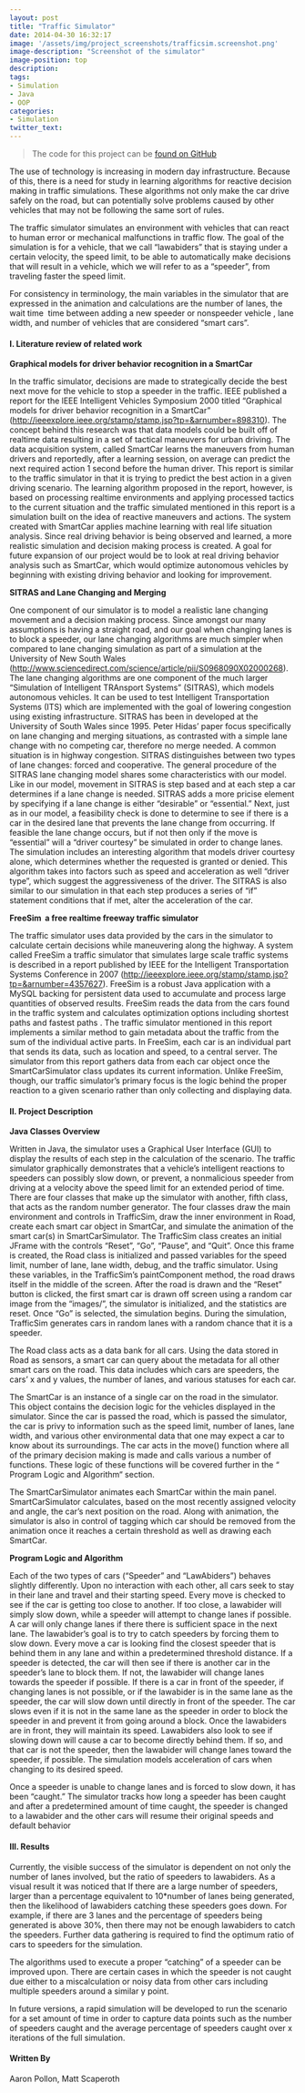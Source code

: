 ```yaml
---
layout: post
title: "Traffic Simulator"
date: 2014-04-30 16:32:17
image: '/assets/img/project_screenshots/trafficsim.screenshot.png'
image-description: "Screenshot of the simulator"
image-position: top
description:
tags:
- Simulation
- Java
- OOP
categories:
- Simulation
twitter_text:
---
```

> The code for this project can be <a href="https://github.com/scaperoth/carmachinelearning">found on GitHub</a>

The use of technology is increasing in modern day infrastructure. Because of this,
there is a need for study in learning algorithms for reactive decision making in traffic simulations.
These algorithms not only make the car drive safely on the road, but can potentially solve
problems caused by other vehicles that may not be following the same sort of rules.  

The traffic simulator simulates an environment with vehicles that can react to human error or
mechanical malfunctions in traffic flow. The goal of the simulation is for a vehicle, that we call
“law­abiders” that is staying under a certain velocity, the speed limit, to be able to automatically
make decisions that will result in a vehicle, which we will refer to as a “speeder”, from traveling
faster the speed limit.   

For consistency in terminology, the main variables in the simulator that are expressed in the
animation and calculations are the number of lanes, the wait time ­­ time between adding a new
speeder or non­speeder vehicle , lane width, and number of vehicles that are considered “smart
cars”.   

#### I. Literature review of related work

**Graphical models for driver behavior recognition in a SmartCar**  

In the traffic simulator, decisions are made to strategically decide the best next move for the
vehicle to stop a speeder in the traffic. IEEE published a report for the lEEE Intelligent Vehicles
Symposium 2000 titled “Graphical models for driver behavior recognition in a SmartCar”
(http://ieeexplore.ieee.org/stamp/stamp.jsp?tp=&arnumber=898310). The concept behind this
research was that data models could be built off of real­time data resulting in a set of tactical
maneuvers for urban driving. The data acquisition system, called SmartCar learns the
maneuvers from human drivers and reportedly, after a learning session, on average can predict
the next required action 1 second before the human driver. This report is similar to the traffic
simulator in that it is trying to predict the best action in a given driving scenario. The learning
algorithm proposed in the report, however, is based on processing real­time environments and
applying processed tactics to the current situation and the traffic simulated mentioned in this
report is a simulation built on the idea of reactive maneuvers and actions. The system created
with SmartCar applies machine learning with real life situation analysis. Since real driving
behavior is being observed and learned, a more realistic simulation and decision making
process is created. A goal for future expansion of our project would be to look at real driving
behavior analysis such as SmartCar, which would optimize autonomous vehicles by beginning
with existing driving behavior and looking for improvement.    

**SITRAS and Lane Changing and Merging**   

One component of our simulator is to model a realistic lane changing movement and a decision
making process. Since amongst our many assumptions is having a straight road, and our goal
when changing lanes is to block a speeder, our lane changing algorithms are much simpler
when compared to lane changing simulation as part of a simulation at the University of New
South Wales (http://www.sciencedirect.com/science/article/pii/S0968090X02000268). The lane
changing algorithms are one component of the much larger “Simulation of Intelligent TRAnsport
Systems” (SITRAS), which models autonomous vehicles. It can be used to test Intelligent
Transportation Systems (ITS) which are implemented with the goal of lowering congestion using
existing infrastructure. SITRAS has been in developed at the University of South Wales since
1995. Peter Hidas’ paper focus specifically on lane changing and merging situations, as
contrasted with a simple lane change with no competing car, therefore no merge needed. A
common situation is in highway congestion. SITRAS distinguishes between two types of lane
changes: forced and cooperative. The general procedure of the SITRAS lane changing model
shares some characteristics with our model. Like in our model, movement in SITRAS is step
based and at each step a car determines if a lane change is needed. SITRAS adds a more
pricise element by specifying if a lane change is either “desirable” or “essential.” Next, just as in
our model, a feasibility check is done to determine to see if there is a car in the desired lane that
prevents the lane change from occurring. If feasible the lane change occurs, but if not then only if
the move is “essential” will a “driver courtesy” be simulated in order to change lanes. The
simulation includes an interesting algorithm that models driver courtesy alone, which determines
whether the requested is granted or denied. This algorithm takes into factors such as speed and
acceleration as well “driver type”, which suggest the aggressiveness of the driver. The SITRAS
is also similar to our simulation in that each step produces a series of “if” statement conditions
that if met, alter the acceleration of the car.    

**FreeSim ­ a free real­time freeway traffic simulator**  

The traffic simulator uses data provided by the cars in the simulator to calculate certain
decisions while maneuvering along the highway. A system called FreeSim a traffic simulator that
simulates large scale traffic systems is described in a report published by IEEE for the Intelligent
Transportation Systems Conference in 2007
(http://ieeexplore.ieee.org/stamp/stamp.jsp?tp=&arnumber=4357627). FreeSim is a robust Java
application with a MySQL backing for persistent data used to accumulate and process large
quantities of observed results. FreeSim reads the data from the cars found in the traffic system
and calculates optimization options including shortest paths and fastest paths . The traffic
simulator mentioned in this report implements a similar method to gain metadata about the traffic
from the sum of the individual active parts. In FreeSim, each car is an individual part that sends
its data, such as location and speed, to a central server. The simulator from this report gathers
data from each car object once the SmartCarSimulator class updates its current information.
Unlike FreeSim, though, our traffic simulator’s primary focus is the logic behind the proper
reaction to a given scenario rather than only collecting and displaying data.  

#### II. Project Description  

**Java Classes Overview**  

Written in Java, the simulator uses a Graphical User Interface (GUI) to display the results of each
step in the calculation of the scenario. The traffic simulator graphically demonstrates that a
vehicle’s intelligent reactions to speeders can possibly slow down, or prevent, a non­malicious
speeder from driving at a velocity above the speed limit for an extended period of time.
There are four classes that make up the simulator with another, fifth class, that acts as the
random number generator. The four classes draw the main environment and controls in
TrafficSim, draw the inner environment in Road, create each smart car object in SmartCar, and
simulate the animation of the smart car(s) in SmartCarSimulator. The TrafficSim class creates
an initial JFrame with the controls “Reset”, “Go”, “Pause”, and “Quit”. Once this frame is created,
the Road class is initialized and passed variables for the speed limit, number of lane, lane width,
debug, and the traffic simulator. Using these variables, in the TrafficSim’s paintComponent
method, the road draws itself in the middle of the screen. After the road is drawn and the “Reset”
button is clicked, the first smart car is drawn off screen using a random car image from the
“images/”, the simulator is initialized, and the statistics are reset. Once “Go” is selected, the
simulation begins. During the simulation, TrafficSim generates cars in random lanes with a
random chance that it is a speeder.   

The Road class acts as a data bank for all cars. Using the data stored in Road as sensors, a
smart car can query about the metadata for all other smart cars on the road. This data includes
which cars are speeders, the cars’ x and y values, the number of lanes, and various statuses for
each car.  

The SmartCar is an instance of a single car on the road in the simulator. This object contains the
decision logic for the vehicles displayed in the simulator. Since the car is passed the road, which
is passed the simulator, the car is privy to information such as the speed limit, number of lanes,
lane width, and various other environmental data that one may expect a car to know about its
surroundings. The car acts in the move() function where all of the primary decision making is
made and calls various a number of functions. These logic of these functions will be covered
further in the “ Program Logic and Algorithm“ section.   

The SmartCarSimulator animates each SmartCar within the main panel. SmartCarSimulator
calculates, based on the most recently assigned velocity and angle, the car’s next position on
the road. Along with animation, the simulator is also in control of tagging which car should be
removed from the animation once it reaches a certain threshold as well as drawing each
SmartCar.   

**Program Logic and Algorithm**  

Each of the two types of cars (“Speeder” and “Law­Abiders”) behaves slightly differently. Upon
no interaction with each other, all cars seek to stay in their lane and travel and their starting
speed. Every move is checked to see if the car is getting too close to another. If too close, a
law­abider will simply slow down, while a speeder will attempt to change lanes if possible. A car
will only change lanes if there there is sufficient space in the next lane.
The law­abider’s goal is to try to catch speeders by forcing them to slow down. Every move a
car is looking find the closest speeder that is behind them in any lane and within a
pre­determined threshold distance. If a speeder is detected, the car will then see if there is
another car in the speeder’s lane to block them. If not, the law­abider will change lanes towards
the speeder if possible. If there is a car in front of the speeder, if changing lanes is not possible,
or if the law­abider is in the same lane as the speeder, the car will slow down until directly in front
of the speeder. The car slows even if it is not in the same lane as the speeder in order to block
the speeder in and prevent it from going around a block. Once the law­abiders are in front, they
will maintain its speed. Law­abiders also look to see if slowing down will cause a car to become
directly behind them. If so, and that car is not the speeder, then the law­abider will change lanes
toward the speeder, if possible. The simulation models acceleration of cars when changing to its
desired speed.  

Once a speeder is unable to change lanes and is forced to slow down, it has been “caught.” The
simulator tracks how long a speeder has been caught and after a pre­determined amount of time
caught, the speeder is changed to a law­abider and the other cars will resume their original
speeds and default behavior   

#### III. Results

Currently, the visible success of the simulator is dependent on not only the number of lanes
involved, but the ratio of speeders to law­abiders. As a visual result it was noticed that If there are
a large number of speeders, larger than a percentage equivalent to 10*number of lanes being
generated, then the likelihood of law­abiders catching these speeders goes down. For example,
if there are 3 lanes and the percentage of speeders being generated is above 30%, then there
may not be enough law­abiders to catch the speeders. Further data gathering is required to find
the optimum ratio of cars to speeders for the simulation.   

The algorithms used to execute a proper “catching” of a speeder can be improved upon. There
are certain cases in which the speeder is not caught due either to a miscalculation or noisy data
from other cars including multiple speeders around a similar y point.   

In future versions, a rapid simulation will be developed to run the scenario for a set amount of
time in order to capture data points such as the number of speeders caught and the average
percentage of speeders caught over x iterations of the full simulation.

#### Written By
Aaron Pollon, Matt Scaperoth